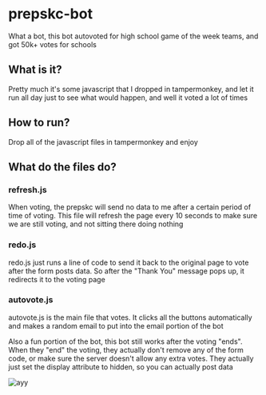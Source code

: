 # prepskc-bot
What a bot, this bot autovoted for high school game of the week teams, and got 50k+ votes for schools

## What is it?

Pretty much it's some javascript that I dropped in tampermonkey, and let it run all day just to see what would happen, and well it voted a lot of times

## How to run?

Drop all of the javascript files in tampermonkey and enjoy

## What do the files do?

### refresh.js
 When voting, the prepskc will send no data to me after a certain period of time of voting. This file will refresh the page every 10 seconds to make sure we are still voting, and not sitting there doing nothing 
 
### redo.js
 redo.js just runs a line of code to send it back to the original page to vote after the form posts data. So after the "Thank You" message pops up, it redirects it to the voting page
 
### autovote.js
 autovote.js is the main file that votes. It clicks all the buttons automatically and makes a random email to put into the email portion of the bot
 
 Also a fun portion of the bot, this bot still works after the voting "ends". When they "end" the voting, they actually don't remove any of the form code, or make sure the server doesn't allow any extra votes. They actually just set the display attribute to hidden, so you can actually post data

![ayy](https://i.imgur.com/xxP5MEV.png, "What happens")

